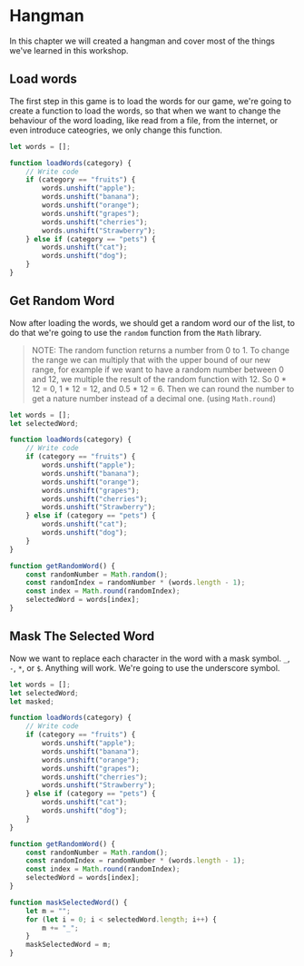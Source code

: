 # Hangman

In this chapter we will created a hangman and cover most of the things we've learned in this workshop.

## Load words

The first step in this game is to load the words for our game, we're going to create a function to load the words, so that when we want to change the behaviour of the word loading, like read from a file, from the internet, or even introduce cateogries, we only change this function.

```js
let words = [];

function loadWords(category) {
    // Write code
    if (category == "fruits") {
        words.unshift("apple");
        words.unshift("banana");
        words.unshift("orange");
        words.unshift("grapes");
        words.unshift("cherries");
        words.unshift("Strawberry");
    } else if (category == "pets") {
        words.unshift("cat");
        words.unshift("dog");
    }
}
```

## Get Random Word

Now after loading the words, we should get a random word our of the list, to do that we're going to use the `random` function from the `Math` library.

> NOTE: The random function returns a number from 0 to 1. To change the range we can multiply that with the upper bound of our new range, for example if we want to have a random number between 0 and 12, we multiple the result of the random function with 12. So 0 \* 12 = 0, 1 \* 12 = 12, and 0.5 \* 12 = 6. Then we can round the number to get a nature number instead of a decimal one. (using `Math.round`)

```js
let words = [];
let selectedWord;

function loadWords(category) {
    // Write code
    if (category == "fruits") {
        words.unshift("apple");
        words.unshift("banana");
        words.unshift("orange");
        words.unshift("grapes");
        words.unshift("cherries");
        words.unshift("Strawberry");
    } else if (category == "pets") {
        words.unshift("cat");
        words.unshift("dog");
    }
}

function getRandomWord() {
    const randomNumber = Math.random();
    const randomIndex = randomNumber * (words.length - 1);
    const index = Math.round(randomIndex);
    selectedWord = words[index];
}
```

## Mask The Selected Word

Now we want to replace each character in the word with a mask symbol. `_`, `-`, `*`, or `$`. Anything will work. We're going to use the underscore symbol.

```js
let words = [];
let selectedWord;
let masked;

function loadWords(category) {
    // Write code
    if (category == "fruits") {
        words.unshift("apple");
        words.unshift("banana");
        words.unshift("orange");
        words.unshift("grapes");
        words.unshift("cherries");
        words.unshift("Strawberry");
    } else if (category == "pets") {
        words.unshift("cat");
        words.unshift("dog");
    }
}

function getRandomWord() {
    const randomNumber = Math.random();
    const randomIndex = randomNumber * (words.length - 1);
    const index = Math.round(randomIndex);
    selectedWord = words[index];
}

function maskSelectedWord() {
    let m = "";
    for (let i = 0; i < selectedWord.length; i++) {
        m += "_";
    }
    maskSelectedWord = m;
}
```
